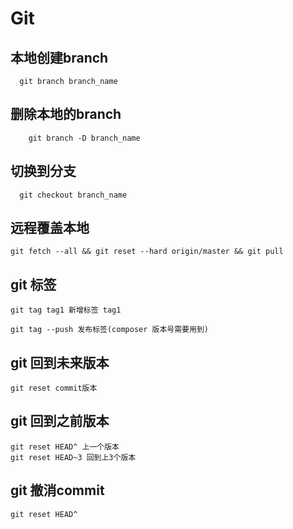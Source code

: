 # Git
## 本地创建branch
```git
  git branch branch_name
```

## 删除本地的branch
```git
    git branch -D branch_name
```
## 切换到分支
```git
  git checkout branch_name
```

## 远程覆盖本地
```git
git fetch --all && git reset --hard origin/master && git pull
```

## git 标签
```git
git tag tag1 新增标签 tag1

git tag --push 发布标签(composer 版本号需要用到)
```

## git 回到未来版本  
```git
git reset commit版本
```

## git 回到之前版本
```git
git reset HEAD^ 上一个版本
git reset HEAD~3 回到上3个版本
```

## git 撤消commit 
```git
git reset HEAD^
```



